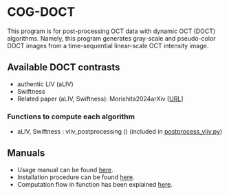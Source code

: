# COG-DOCT
This program is for post-processing OCT data with dynamic OCT (DOCT) algorithms. Namely, this program generates gray-scale and pseudo-color DOCT images from a time-sequential linear-scale OCT intensity image.

Available DOCT contrasts
---------------------------
- authentic LIV (aLIV)
- Swiftness
- Related paper (aLIV, Swiftness): Morishita2024arXiv [[URL](
https://doi.org/10.48550/arXiv.2412.09351)]

### Functions to compute each algorithm
- aLIV, Swiftness : vliv_postprocessing () (included in [postprocess_vliv.py](https://github.com/ComputationalOpticsGroup/COG-DOCT/blob/main/Program/VLIV/postprocess_vliv.py))

Manuals
------------------------
- Usage manual can be found [here](Manual/Usage.md).
- Installation procedure can be found [here](Manual/Instration.md).
- Computation flow in function has been explained [here](Manual/Structure.md).
